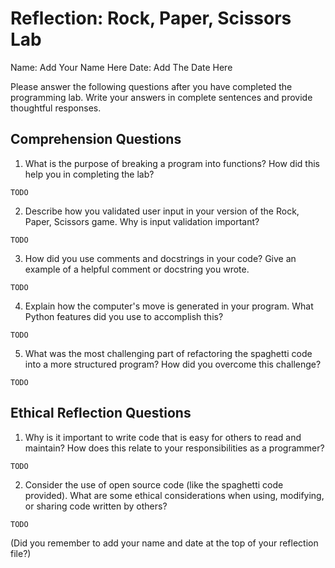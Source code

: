 # Reflection: Rock, Paper, Scissors Lab

Name: Add Your Name Here
Date: Add The Date Here

Please answer the following questions after you have completed the programming lab. Write your answers in complete sentences and provide thoughtful responses.

## Comprehension Questions

1. What is the purpose of breaking a program into functions? How did this help you in completing the lab?

``` text
TODO
```

2. Describe how you validated user input in your version of the Rock, Paper, Scissors game. Why is input validation important?

``` text
TODO
```

3. How did you use comments and docstrings in your code? Give an example of a helpful comment or docstring you wrote.

``` text
TODO
```

4. Explain how the computer's move is generated in your program. What Python features did you use to accomplish this?

``` text
TODO
```

5. What was the most challenging part of refactoring the spaghetti code into a more structured program? How did you overcome this challenge?

``` text
TODO
```

## Ethical Reflection Questions

1. Why is it important to write code that is easy for others to read and maintain? How does this relate to your responsibilities as a programmer?

``` text
TODO
```

2. Consider the use of open source code (like the spaghetti code provided). What are some ethical considerations when using, modifying, or sharing code written by others?

``` text
TODO
```

(Did you remember to add your name and date at the top of your reflection file?)